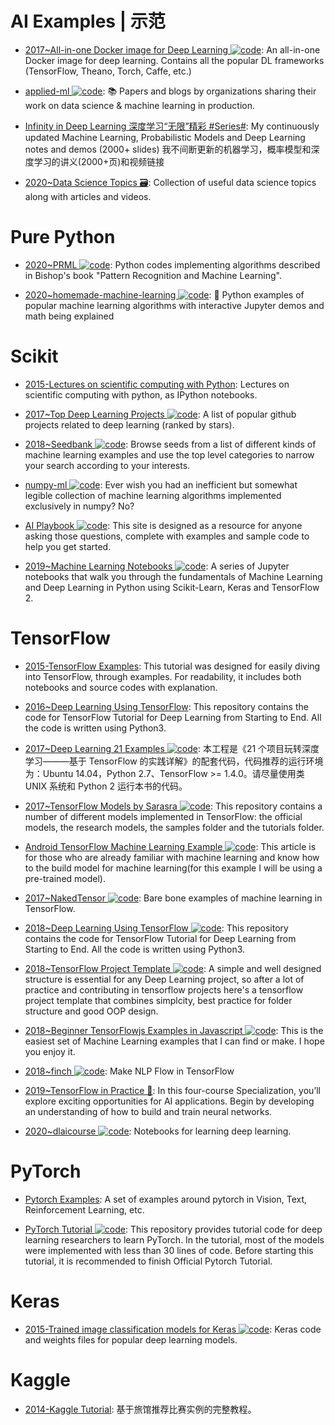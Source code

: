 # AI Examples | 示范

- [2017~All-in-one Docker image for Deep Learning ![code](https://ng-tech.icu/assets/code.svg)](https://github.com/saiprashanths/dl-docker): An all-in-one Docker image for deep learning. Contains all the popular DL frameworks (TensorFlow, Theano, Torch, Caffe, etc.)

- [applied-ml ![code](https://ng-tech.icu/assets/code.svg)](https://github.com/eugeneyan/applied-ml): 📚 Papers and blogs by organizations sharing their work on data science & machine learning in production.

- [Infinity in Deep Learning 深度学习“无限”精彩 #Series#](https://github.com/roboticcam/machine-learning-notes): My continuously updated Machine Learning, Probabilistic Models and Deep Learning notes and demos (2000+ slides) 我不间断更新的机器学习，概率模型和深度学习的讲义(2000+页)和视频链接

- [2020~Data Science Topics 🗃️](https://github.com/khuyentran1401/Data-science): Collection of useful data science topics along with articles and videos.

# Pure Python

- [2020~PRML ![code](https://ng-tech.icu/assets/code.svg)](https://github.com/ctgk/PRML): Python codes implementing algorithms described in Bishop's book "Pattern Recognition and Machine Learning".

- [2020~homemade-machine-learning ![code](https://ng-tech.icu/assets/code.svg)](https://github.com/trekhleb/homemade-machine-learning): 🤖 Python examples of popular machine learning algorithms with interactive Jupyter demos and math being explained

# Scikit

- [2015-Lectures on scientific computing with Python](https://github.com/jrjohansson/scientific-python-lectures): Lectures on scientific computing with python, as IPython notebooks.

- [2017~Top Deep Learning Projects ![code](https://ng-tech.icu/assets/code.svg)](https://github.com/aymericdamien/TopDeepLearning): A list of popular github projects related to deep learning (ranked by stars).

- [2018~Seedbank ![code](https://ng-tech.icu/assets/code.svg)](https://research.google.com/seedbank/guide/tutorial): Browse seeds from a list of different kinds of machine learning examples and use the top level categories to narrow your search according to your interests.

- [numpy-ml ![code](https://ng-tech.icu/assets/code.svg)](https://github.com/ddbourgin/numpy-ml): Ever wish you had an inefficient but somewhat legible collection of machine learning algorithms implemented exclusively in numpy? No?

- [AI Playbook ![code](https://ng-tech.icu/assets/code.svg)](http://aiplaybook.a16z.com/): This site is designed as a resource for anyone asking those questions, complete with examples and sample code to help you get started.

- [2019~Machine Learning Notebooks ![code](https://ng-tech.icu/assets/code.svg)](https://github.com/ageron/handson-ml3): A series of Jupyter notebooks that walk you through the fundamentals of Machine Learning and Deep Learning in Python using Scikit-Learn, Keras and TensorFlow 2.

# TensorFlow

- [2015-TensorFlow Examples](https://github.com/aymericdamien/TensorFlow-Examples): This tutorial was designed for easily diving into TensorFlow, through examples. For readability, it includes both notebooks and source codes with explanation.

- [2016~Deep Learning Using TensorFlow](https://github.com/anujdutt9/TensorFlow-DeepLearning): This repository contains the code for TensorFlow Tutorial for Deep Learning from Starting to End. All the code is written using Python3.

- [2017~Deep Learning 21 Examples ![code](https://ng-tech.icu/assets/code.svg)](https://github.com/hzy46/Deep-Learning-21-Examples): 本工程是《21 个项目玩转深度学习———基于 TensorFlow 的实践详解》的配套代码，代码推荐的运行环境为：Ubuntu 14.04，Python 2.7、TensorFlow >= 1.4.0。请尽量使用类 UNIX 系统和 Python 2 运行本书的代码。

- [2017~TensorFlow Models by Sarasra ![code](https://ng-tech.icu/assets/code.svg)](https://github.com/Sarasra/models): This repository contains a number of different models implemented in TensorFlow: the official models, the research models, the samples folder and the tutorials folder.

- [Android TensorFlow Machine Learning Example ![code](https://ng-tech.icu/assets/code.svg)](http://6me.us/GbWFKx): This article is for those who are already familiar with machine learning and know how to the build model for machine learning(for this example I will be using a pre-trained model).

- [2017~NakedTensor ![code](https://ng-tech.icu/assets/code.svg)](https://github.com/jostmey/NakedTensor): Bare bone examples of machine learning in TensorFlow.

- [2018~Deep Learning Using TensorFlow ![code](https://ng-tech.icu/assets/code.svg)](https://github.com/anujdutt9/TensorFlow-DeepLearning): This repository contains the code for TensorFlow Tutorial for Deep Learning from Starting to End. All the code is written using Python3.

- [2018~TensorFlow Project Template ![code](https://ng-tech.icu/assets/code.svg)](https://github.com/Mrgemy95/TensorFlow-Project-Template): A simple and well designed structure is essential for any Deep Learning project, so after a lot of practice and contributing in tensorflow projects here's a tensorflow project template that combines simplcity, best practice for folder structure and good OOP design.

- [2018~Beginner TensorFlowjs Examples in Javascript ![code](https://ng-tech.icu/assets/code.svg)](https://hpssjellis.github.io/beginner-tensorflowjs-examples-in-javascript/): This is the easiest set of Machine Learning examples that I can find or make. I hope you enjoy it.

- [2018~finch ![code](https://ng-tech.icu/assets/code.svg)](https://github.com/zhedongzheng/finch): Make NLP Flow in TensorFlow

- [2019~TensorFlow in Practice 🎥](https://www.coursera.org/specializations/tensorflow-in-practice): In this four-course Specialization, you’ll explore exciting opportunities for AI applications. Begin by developing an understanding of how to build and train neural networks.

- [2020~dlaicourse ![code](https://ng-tech.icu/assets/code.svg)](https://github.com/lmoroney/dlaicourse): Notebooks for learning deep learning.

# PyTorch

- [Pytorch Examples](https://github.com/pytorch/examples): A set of examples around pytorch in Vision, Text, Reinforcement Learning, etc.

- [PyTorch Tutorial ![code](https://ng-tech.icu/assets/code.svg)](https://github.com/yunjey/pytorch-tutorial): This repository provides tutorial code for deep learning researchers to learn PyTorch. In the tutorial, most of the models were implemented with less than 30 lines of code. Before starting this tutorial, it is recommended to finish Official Pytorch Tutorial.

# Keras

- [2015-Trained image classification models for Keras ![code](https://ng-tech.icu/assets/code.svg)](https://github.com/fchollet/deep-learning-models): Keras code and weights files for popular deep learning models.

# Kaggle

- [2014-Kaggle Tutorial](https://www.dataquest.io/blog/kaggle-tutorial/): 基于旅馆推荐比赛实例的完整教程。
